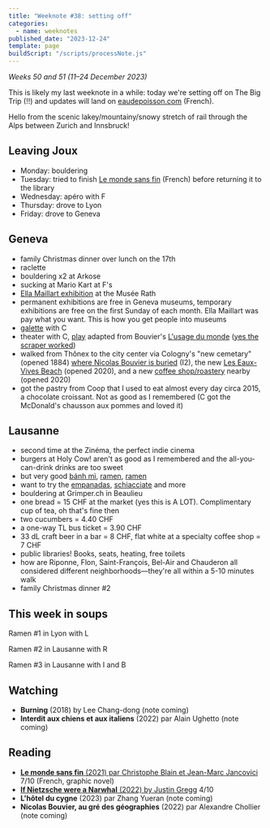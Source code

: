 ```yaml
---
title: "Weeknote #38: setting off"
categories:
  - name: weeknotes
published_date: "2023-12-24"
template: page
buildScript: "/scripts/processNote.js"
---
```


_Weeks 50 and 51 (11–24 December 2023)_

This is likely my last weeknote in a while: today we're setting off on The Big Trip (!!) and updates will land on [eaudepoisson.com](https://eaudepoisson.com) (French).

Hello from the scenic lakey/mountainy/snowy stretch of rail through the Alps between Zurich and Innsbruck!

## Leaving Joux

- Monday: bouldering
- Tuesday: tried to finish [Le monde sans fin](/notes/le-monde-sans-fin-par-christophe-blain-et-jean-marc-jancovici/) (French) before returning it to the library
- Wednesday: apéro with F
- Thursday: drove to Lyon
- Friday: drove to Geneva

## Geneva

- family Christmas dinner over lunch on the 17th
- raclette
- bouldering x2 at Arkose
- sucking at Mario Kart at F's
- [Ella Maillart exhibition](https://www.mahmah.ch/programme/expositions/ella-maillart) at the Musée Rath
- permanent exhibitions are free in Geneva museums, temporary exhibitions are free on the first Sunday of each month. Ella Maillart was pay what you want. This is how you get people into museums
- [galette](https://maps.app.goo.gl/ZQsRJRPX5dWQUfcPA) with C
- theater with C, [play](https://theatredecarouge.ch/spectacle/lusage-du-monde/) adapted from Bouvier's [L'usage du monde](/notes/l-usage-du-monde-par-nicolas-bouvier/) ([yes the scraper worked](/notes/a-cron-web-scraper-with-telegram-alerts/))
- walked from Thônex to the city center via Cologny's "new cemetary" (opened 1884) [where Nicolas Bouvier is buried](https://cologny.ch/sites/default/files/2022-03/nouveau_Cimetiere_panneau_monuments_personalites.pdf) (I2), the new [Les Eaux-Vives Beach](https://www.geneve.ch/en/eaux-vives-beach) (opened 2020), and a new [coffee shop/roastery](https://maps.app.goo.gl/YGaApVrFzr7SwsSX8) nearby (opened 2020)
- got the pastry from Coop that I used to eat almost every day circa 2015, a chocolate croissant. Not as good as I remembered (C got the McDonald's chausson aux pommes and loved it)

## Lausanne

- second time at the Zinéma, the perfect indie cinema
- burgers at Holy Cow! aren't as good as I remembered and the all-you-can-drink drinks are too sweet
- but very good [bánh mì](https://maps.app.goo.gl/yuBYSbwjd2pZEVFL9), [ramen](https://maps.app.goo.gl/ZX3q4rRcZYB3L5f89), [ramen](https://maps.app.goo.gl/DHE3ANZaMYdg5qSCA)
- want to try the [empanadas](https://maps.app.goo.gl/6ENT2nC2pKjW1T6s7), [schiacciate](https://maps.app.goo.gl/ubMr84c68nYE11ut6) and more
- bouldering at Grimper.ch in Beaulieu
- one bread = 15 CHF at the market (yes this is A LOT). Complimentary cup of tea, oh that's fine then
- two cucumbers = 4.40 CHF
- a one-way TL bus ticket = 3.90 CHF
- 33 dL craft beer in a bar = 8 CHF, flat white at a specialty coffee shop = 7 CHF
- public libraries! Books, seats, heating, free toilets
- how are Riponne, Flon, Saint-François, Bel-Air and Chauderon all considered different neighborhoods—they're all within a 5-10 minutes walk
- family Christmas dinner #2

## This week in soups

Ramen #1 in Lyon with L

Ramen #2 in Lausanne with R

Ramen #3 in Lausanne with I and B

## Watching

- **Burning** (2018) by Lee Chang-dong (note coming)
- **Interdit aux chiens et aux italiens** (2022) par Alain Ughetto (note coming)

## Reading

- [**Le monde sans fin** (2021) par Christophe Blain et Jean-Marc Jancovici](/notes/le-monde-sans-fin-par-christophe-blain-et-jean-marc-jancovici/) 7/10 (French, graphic novel)
- [**If Nietzsche were a Narwhal** (2022) by Justin Gregg](/notes/if-nietzsche-were-a-narwhal-by-justin-gregg/) 4/10
- **L'hôtel du cygne** (2023) par Zhang Yueran (note coming)
- **Nicolas Bouvier, au gré des géographies** (2022) par Alexandre Chollier (note coming)
